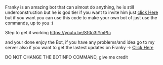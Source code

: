 Franky is an amazing bot that can almost do anything, he is still underconstruction but he is god tier
if you want to invite him just [click Here](https://discord.com/api/oauth2/authorize?client_id=992309600361660466&permissions=1636319099999&scope=applications.commands%20bot) but if you want you can use this code to make your own bot of just use the commands, up to you :)

Step to get it working
https://youtu.be/Sf0o3IYmPfc

and your done enjoy the Bot, if you have any problems/and idea go to my server also if you want to get the lastest updates on Franky -> [Click Here](https://discord.gg/pZwV7YXztt)


DO NOT CHANGE THE BOTINFO COMMAND, give me credit
